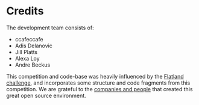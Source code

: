 # Credits
The development team consists of:
* ccafeccafe
* Adis Delanovic
* Jill Platts
* Alexa Loy
* Andre Beckus

This competition and code-base was heavily influenced by the [Flatland challenge](https://gitlab.aicrowd.com/flatland/flatland/), and incorporates some structure and code fragments from this competition.
We are grateful to the [companies and people](https://gitlab.aicrowd.com/flatland/flatland/#-credits) that created this great open source environment.

